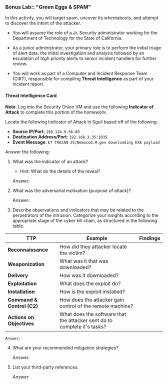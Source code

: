 ### Bonus Lab:: "Green Eggs & SPAM"

In this activity, you will target spam, uncover its whereabouts, and attempt to discover the intent of the attacker.

- You will assume the role of a Jr. Security administrator working for the Department of Technology for the State of California.

- As a junior administrator, your primary role is to perform the initial triage of alert data: the initial investigation and analysis followed by an escalation of high priority alerts to senior incident handlers for further review.

- You will work as part of a Computer and Incident Response Team (CIRT), responsible for compiling **Threat Intelligence** as part of your incident report.

#### Threat Intelligence Card

**Note**: Log into the Security Onion VM and use the following **Indicator of Attack** to complete this portion of the homework. 

Locate the following Indicator of Attack in Sguil based off of the following:

- **Source IP/Port**: `188.124.9.56:80`
- **Destination Address/Port**: `192.168.3.35:1035`
- **Event Message**: `ET TROJAN JS/Nemucod.M.gen downloading EXE payload`

Answer the following:

1. What was the indicator of an attack?

   - Hint: What do the details of the reveal? 

    Answer: 


2. What was the adversarial motivation (purpose of attack)?

   Answer: 

3. Describe observations and indicators that may be related to the perpetrators of the intrusion. Categorize your insights according to the appropriate stage of the cyber kill chain, as structured in the following table.

| TTP                        | Example                                                      | Findings |
| -------------------------- | ------------------------------------------------------------ | -------- |
| **Reconnaissance**         | How did they attacker locate the victim?                     |          |
| **Weaponization**          | What was it that was downloaded?                             |          |
| **Delivery**               | How was it downloaded?                                       |          |
| **Exploitation**           | What does the exploit do?                                    |          |
| **Installation**           | How is the exploit installed?                                |          |
| **Command & Control (C2)** | How does the attacker gain control of the remote machine?    |          |
| **Actions on Objectives**  | What does the software that the attacker sent do to complete it's tasks? |          |


    Answer: 


4. What are your recommended mitigation strategies?


    Answer: 


5. List your third-party references.

   Answer: 
